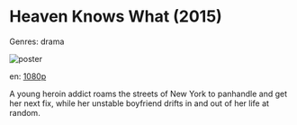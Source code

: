 # Heaven Knows What (2015)

Genres: drama

![poster](http://image.tmdb.org/t/p/w500/edlo6REnoTEqSYVBO5woFwuhzMj.jpg)

en:
  [1080p](magnet:?xt=urn:btih:0e831b81d96a9f39c956366d5ee32c5e75d0f762&dn=Heaven+Knows+What+%282014%29+1080p+BrRip+x264+-+YIFY&tr=udp%3A%2F%2Ftracker.openbittorrent.com%3A80%2Fannounce&tr=udp%3A%2F%2Fglotorrents.pw%3A6969%2Fannounce&tr=udp%3A%2F%2Ftracker.openbittorrent.com%3A80%2Fannounce&tr=udp%3A%2F%2Ftracker.opentrackr.org%3A1337%2Fannounce&tr=udp%3A%2F%2Fzer0day.to%3A1337%2Fannounce&tr=udp%3A%2F%2Ftracker.coppersurfer.tk%3A6969%2Fannounce)
  


A young heroin addict roams the streets of New York to panhandle and get her next fix, while her unstable boyfriend drifts in and out of her life at random.